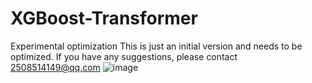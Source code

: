 # XGBoost-Transformer
Experimental optimization
This is just an initial version and needs to be optimized. If you have any suggestions, please contact 2508514149@qq.com
![image](https://github.com/user-attachments/assets/898e3886-4fd4-4c87-89e6-731ed02c29c7)


